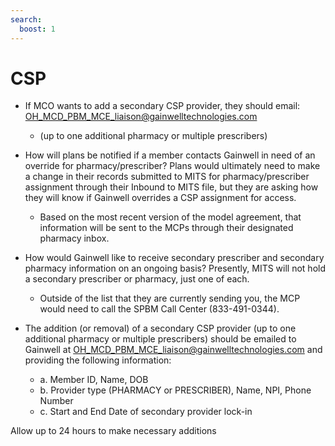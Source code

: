 ```yaml
---
search:
  boost: 1
---
```


# CSP

- If MCO wants to add a secondary CSP provider, they should email: OH_MCD_PBM_MCE_liaison@gainwelltechnologies.com  
  - (up to one additional pharmacy or multiple prescribers) 

- How will plans be notified if a member contacts Gainwell in need of an override for pharmacy/prescriber?  Plans would ultimately need to make a change in their records submitted to MITS for pharmacy/prescriber assignment through their Inbound to MITS file, but they are asking how they will know if Gainwell overrides a CSP assignment for access.  
  - Based on the most recent version of the model agreement, that information will be sent to the MCPs through their designated pharmacy inbox. 
- How would Gainwell like to receive secondary prescriber and secondary pharmacy information on an ongoing basis? Presently, MITS will not hold a secondary prescriber or pharmacy, just one of each.   
  - Outside of the list that they are currently sending you, the MCP would need to call the SPBM Call Center (833-491-0344). 
- The addition (or removal) of a secondary CSP provider (up to one additional pharmacy or multiple prescribers) should be emailed to Gainwell at OH_MCD_PBM_MCE_liaison@gainwelltechnologies.com and providing the following information: 
  - a. Member ID, Name, DOB 
  - b. Provider type (PHARMACY or PRESCRIBER), Name, NPI, Phone Number 
  - c. Start and End Date of secondary provider lock-in 

Allow up to 24 hours to make necessary additions 
